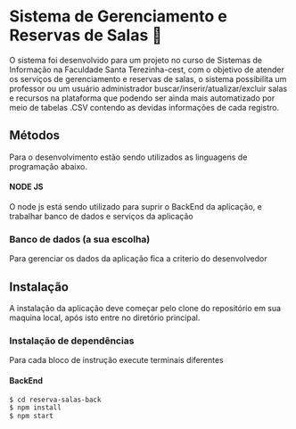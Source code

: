 # Sistema de Gerenciamento e Reservas de Salas :memo:
O sistema foi desenvolvido para um projeto no curso de Sistemas de Informação na Faculdade Santa Terezinha-cest, com o objetivo de atender os serviços de gerenciamento e reservas de salas, o sistema possibilita um professor ou um usuário administrador buscar/inserir/atualizar/excluir salas e recursos na plataforma que podendo ser ainda mais automatizado por meio de tabelas .CSV contendo as devidas informações de cada registro.

## Métodos
Para o desenvolvimento estão sendo utilizados as linguagens de programação abaixo.

#### NODE JS
O node js está sendo utilizado para suprir o BackEnd da aplicação, e trabalhar banco de dados e serviços da aplicação

### Banco de dados (a sua escolha)
Para gerenciar os dados da aplicação fica a criterio do desenvolvedor

## Instalação
A instalação da aplicação deve começar pelo clone do repositório em sua maquina local, após isto entre no diretório principal.

### Instalação de dependências
Para cada bloco de instrução execute terminais diferentes

#### BackEnd
```sh
$ cd reserva-salas-back
$ npm install
$ npm start
```

